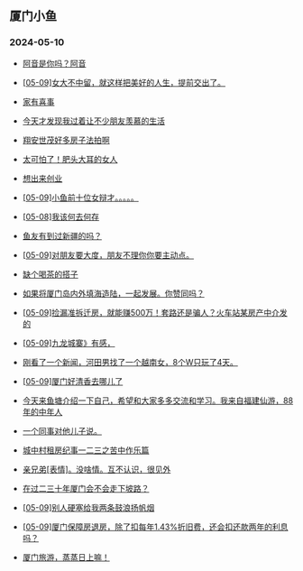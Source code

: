 ## 厦门小鱼 
### 2024-05-10

+ [阿音是你吗？阿音](http://bbs.xmfish.com/read-htm-tid-18187603.html)

+ [[05-09]女大不中留，就这样把美好的人生，提前交出了。](http://bbs.xmfish.com/read-htm-tid-18187790.html)

+ [家有喜事](http://bbs.xmfish.com/read-htm-tid-18187664.html)

+ [今天才发现我过着让不少朋友羡慕的生活](http://bbs.xmfish.com/read-htm-tid-18187742.html)

+ [翔安世茂好多房子法拍啊](http://bbs.xmfish.com/read-htm-tid-18187772.html)

+ [太可怕了！肥头大耳的女人](http://bbs.xmfish.com/read-htm-tid-18187770.html)

+ [想出来创业](http://bbs.xmfish.com/read-htm-tid-18187629.html)

+ [[05-09]小鱼前十位女辩才。。。。。](http://bbs.xmfish.com/read-htm-tid-18187782.html)

+ [[05-08]我该何去何存](http://bbs.xmfish.com/read-htm-tid-18187601.html)

+ [鱼友有到过新疆的吗？](http://bbs.xmfish.com/read-htm-tid-18187723.html)

+ [[05-09]对朋友要大度，朋友不理你你要主动点。](http://bbs.xmfish.com/read-htm-tid-18187761.html)

+ [缺个喝茶的搭子](http://bbs.xmfish.com/read-htm-tid-18187748.html)

+ [如果将厦门岛内外填海造陆，一起发展。你赞同吗？](http://bbs.xmfish.com/read-htm-tid-18187622.html)

+ [[05-09]捡漏准拆迁房，就能赚500万！套路还是骗人？火车站某房产中介发的](http://bbs.xmfish.com/read-htm-tid-18187894.html)

+ [[05-09]九龙城寨》有感，](http://bbs.xmfish.com/read-htm-tid-18187689.html)

+ [刚看了一个新闻，河田男找了一个越南女，8个W只玩了4天。](http://bbs.xmfish.com/read-htm-tid-18187948.html)

+ [[05-09]厦门好清香去哪儿了](http://bbs.xmfish.com/read-htm-tid-18187911.html)

+ [今天来鱼塘介绍一下自己，希望和大家多多交流和学习。我来自福建仙游，88年的中年人](http://bbs.xmfish.com/read-htm-tid-18187802.html)

+ [一个同事对他儿子说。](http://bbs.xmfish.com/read-htm-tid-18188065.html)

+ [城中村租房纪事一二三之苦中作乐篇](http://bbs.xmfish.com/read-htm-tid-18187903.html)

+ [亲兄弟[表情]。没啥情。互不认识，很见外](http://bbs.xmfish.com/read-htm-tid-18187999.html)

+ [在过二三十年厦门会不会走下坡路？](http://bbs.xmfish.com/read-htm-tid-18187974.html)

+ [[05-09]别人硬塞给我两条鼓浪扬帆烟](http://bbs.xmfish.com/read-htm-tid-18187954.html)

+ [[05-09]厦门保障房退房，除了扣每年1.43%折旧费，还会扣还款两年的利息吗？](http://bbs.xmfish.com/read-htm-tid-18188019.html)

+ [厦门旅游，蒸蒸日上嘛！](http://bbs.xmfish.com/read-htm-tid-18187950.html)

